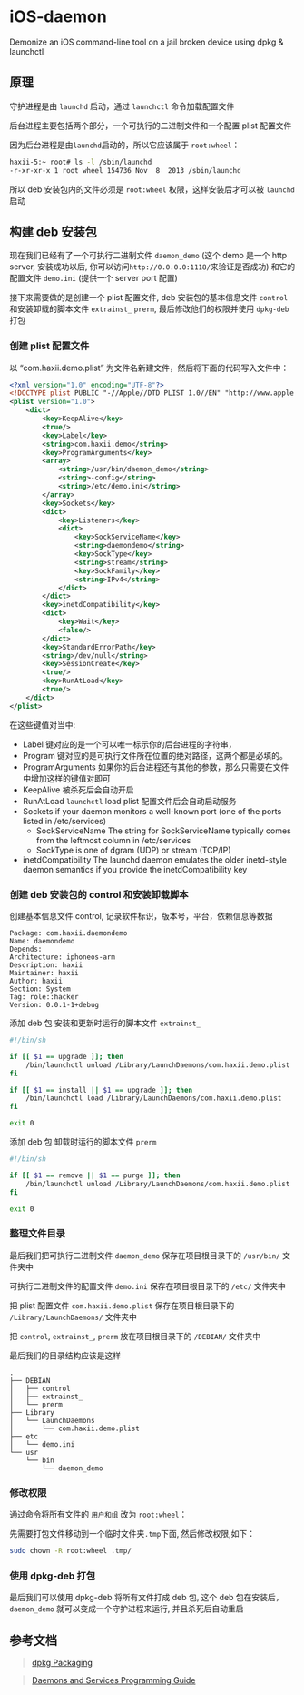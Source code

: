 # iOS-daemon

Demonize an iOS command-line tool on a jail broken device using dpkg &amp; launchctl

## 原理

守护进程是由 `launchd` 启动，通过 `launchctl` 命令加载配置文件

后台进程主要包括两个部分，一个可执行的二进制文件和一个配置 plist 配置文件

因为后台进程是由`launchd`启动的，所以它应该属于 `root:wheel`：

```bash
haxii-5:~ root# ls -l /sbin/launchd
-r-xr-xr-x 1 root wheel 154736 Nov  8  2013 /sbin/launchd
```

所以 deb 安装包内的文件必须是 `root:wheel` 权限，这样安装后才可以被 `launchd` 启动

## 构建 deb 安装包

现在我们已经有了一个可执行二进制文件 `daemon_demo` (这个 demo 是一个 http server, 安装成功以后,
 你可以访问`http://0.0.0.0:1118/`来验证是否成功) 和它的配置文件 `demo.ini` (提供一个 server port 配置)

接下来需要做的是创建一个 plist 配置文件, 
deb 安装包的基本信息文件 `control` 和安装卸载的脚本文件 `extrainst_` `prerm`, 
最后修改他们的权限并使用 `dpkg-deb` 打包

### 创建 plist 配置文件

以 “com.haxii.demo.plist” 为文件名新建文件，然后将下面的代码写入文件中：

```xml
<?xml version="1.0" encoding="UTF-8"?>
<!DOCTYPE plist PUBLIC "-//Apple//DTD PLIST 1.0//EN" "http://www.apple.com/DTDs/PropertyList-1.0.dtd">
<plist version="1.0">
    <dict>
        <key>KeepAlive</key>
        <true/>
        <key>Label</key>
        <string>com.haxii.demo</string>
        <key>ProgramArguments</key>
        <array>
            <string>/usr/bin/daemon_demo</string>
            <string>-config</string>
            <string>/etc/demo.ini</string>
        </array>
        <key>Sockets</key>
        <dict>
            <key>Listeners</key>
            <dict>
                <key>SockServiceName</key>
                <string>daemondemo</string>
                <key>SockType</key>
                <string>stream</string>
                <key>SockFamily</key>
                <string>IPv4</string>
            </dict>
        </dict>
        <key>inetdCompatibility</key>
        <dict>
            <key>Wait</key>
            <false/>
        </dict>
        <key>StandardErrorPath</key>
        <string>/dev/null</string>
        <key>SessionCreate</key>
        <true/>
        <key>RunAtLoad</key>
        <true/>
    </dict>
</plist>
```

在这些键值对当中:
* Label 键对应的是一个可以唯一标示你的后台进程的字符串，
* Program 键对应的是可执行文件所在位置的绝对路径，这两个都是必填的。
* ProgramArguments 如果你的后台进程还有其他的参数，那么只需要在文件中增加这样的键值对即可
* KeepAlive 被杀死后会自动开启
* RunAtLoad `launchctl` load plist 配置文件后会自动启动服务
* Sockets if your daemon monitors a well-known port (one of the ports listed in /etc/services)
  * SockServiceName  The string for SockServiceName typically comes from the leftmost column in /etc/services
  * SockType is one of dgram (UDP) or stream (TCP/IP)
* inetdCompatibility The launchd daemon emulates the older inetd-style daemon semantics if you provide the inetdCompatibility key


### 创建 deb 安装包的 control 和安装卸载脚本

创建基本信息文件 control, 记录软件标识，版本号，平台，依赖信息等数据
```text
Package: com.haxii.daemondemo
Name: daemondemo
Depends: 
Architecture: iphoneos-arm
Description: haxii 
Maintainer: haxii
Author: haxii
Section: System
Tag: role::hacker
Version: 0.0.1-1+debug
```

添加 deb 包 安装和更新时运行的脚本文件 `extrainst_` 
```bash
#!/bin/sh

if [[ $1 == upgrade ]]; then
    /bin/launchctl unload /Library/LaunchDaemons/com.haxii.demo.plist
fi

if [[ $1 == install || $1 == upgrade ]]; then
    /bin/launchctl load /Library/LaunchDaemons/com.haxii.demo.plist
fi

exit 0
```

添加 deb 包 卸载时运行的脚本文件 `prerm`
```bash
#!/bin/sh

if [[ $1 == remove || $1 == purge ]]; then
    /bin/launchctl unload /Library/LaunchDaemons/com.haxii.demo.plist
fi

exit 0
```

### 整理文件目录

最后我们把可执行二进制文件 `daemon_demo` 保存在项目根目录下的 `/usr/bin/` 文件夹中

可执行二进制文件的配置文件 `demo.ini` 保存在项目根目录下的 `/etc/` 文件夹中

把 plist 配置文件 `com.haxii.demo.plist` 保存在项目根目录下的 `/Library/LaunchDaemons/` 文件夹中

把 `control`, `extrainst_`, `prerm` 放在项目根目录下的 `/DEBIAN/` 文件夹中

最后我们的目录结构应该是这样

```text
.
├── DEBIAN
│   ├── control
│   ├── extrainst_
│   └── prerm
├── Library
│   └── LaunchDaemons
│       └── com.haxii.demo.plist
├── etc
│   └── demo.ini
└── usr
    └── bin
        └── daemon_demo
```

### 修改权限

通过命令将所有文件的 `用户和组` 改为 `root:wheel`：

先需要打包文件移动到一个临时文件夹`.tmp`下面, 然后修改权限,如下：

```bash
sudo chown -R root:wheel .tmp/
```
### 使用 dpkg-deb 打包 

最后我们可以使用 dpkg-deb 将所有文件打成 deb 包, 这个 deb 包在安装后，
 `daemon_demo` 就可以变成一个守护进程来运行, 并且杀死后自动重启

## 参考文档

> [dpkg Packaging](http://iphonedevwiki.net/index.php/Packaging)

> [Daemons and Services Programming Guide](https://developer.apple.com/library/content/documentation/MacOSX/Conceptual/BPSystemStartup/Chapters/CreatingLaunchdJobs.html)
